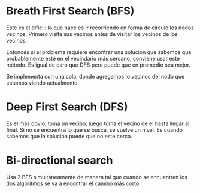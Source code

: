 # Breath First Search (BFS)

Este es el dificil: lo que hace es ir recorriendo en forma de círculo los nodos
vecinos. Primero visita sus vecinos antes de visitar los vecinos de los vecinos.

Entonces si el problema requiere encontrar una solución que sabemos que
probablemente esté en el vecindario más cercano, conviene usar este método. Es
igual de caro que DFS pero puede que en promedio sea mejor.

Se implementa con una cola, donde agregamos lo vecinos del nodo que estamos
viendo actualmente.

# Deep First Search (DFS)

Es el más obvio, toma un vecino, luego toma el vecino de el hasta llegar al
final. Si no se encuentra lo que se busca, se vuelve un nivel. Es cuando sabemos
que la solución puede que no esté cerca.


# Bi-directional search

Usa 2 BFS simultáneamente de manera tal que cuando se encuentren los dos
algoritmos se va a encontrar el camino más corto.
